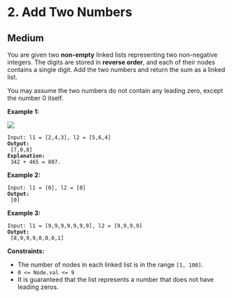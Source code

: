 # 2. Add Two Numbers

## Medium



You are given two **non-empty** linked lists representing two non-negative integers. The digits are stored in **reverse order**, and each of their nodes contains a single digit. Add the two numbers and return the sum as a linked list.

You may assume the two numbers do not contain any leading zero, except the number 0 itself.

&#x20;

**Example 1:**

![](https://assets.leetcode.com/uploads/2020/10/02/addtwonumber1.jpg)

<pre><code>Input: l1 = [2,4,3], l2 = [5,6,4]
<strong>Output:
</strong> [7,0,8]
<strong>Explanation:
</strong> 342 + 465 = 807.
</code></pre>

**Example 2:**

<pre><code>Input: l1 = [0], l2 = [0]
<strong>Output:
</strong> [0]
</code></pre>

**Example 3:**

<pre><code>Input: l1 = [9,9,9,9,9,9,9], l2 = [9,9,9,9]
<strong>Output:
</strong> [8,9,9,9,0,0,0,1]
</code></pre>

&#x20;

**Constraints:**

* The number of nodes in each linked list is in the range `[1, 100]`.
* `0 <= Node.val <= 9`
* It is guaranteed that the list represents a number that does not have leading zeros.
